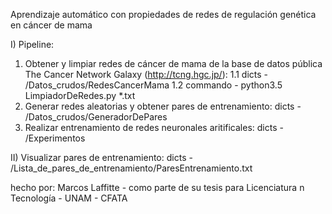 Aprendizaje automático con propiedades de redes de regulación genética en cáncer de mama

I) Pipeline:

1. Obtener y limpiar redes de cáncer de mama de la base de datos pública The Cancer Network Galaxy (http://tcng.hgc.jp/): 
1.1 dicts - /Datos_crudos/RedesCancerMama
1.2 commando - python3.5 LimpiadorDeRedes.py \*.txt
2. Generar redes aleatorias y obtener pares de entrenamiento:
dicts - /Datos_crudos/GeneradorDePares
3. Realizar entrenamiento de redes neuronales aritificales:
dicts - /Experimentos

II) Visualizar pares de entrenamiento:
dicts - /Lista_de_pares_de_entrenamiento/ParesEntrenamiento.txt

hecho por: Marcos Laffitte - como parte de su tesis para Licenciatura n Tecnología - UNAM - CFATA
